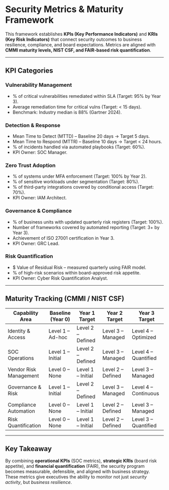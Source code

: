 # Security Metrics & Maturity Framework

This framework establishes **KPIs (Key Performance Indicators)** and **KRIs (Key Risk Indicators)** that connect security outcomes to business resilience, compliance, and board expectations. Metrics are aligned with **CMMI maturity levels, NIST CSF, and FAIR-based risk quantification**.

---

## KPI Categories

### Vulnerability Management
* % of critical vulnerabilities remediated within SLA (Target: 95% by Year 3).
* Average remediation time for critical vulns (Target: < 15 days).
* Benchmark: Industry median is 88% (Gartner 2024).

### Detection & Response
* Mean Time to Detect (MTTD) – Baseline 20 days → Target 5 days.
* Mean Time to Respond (MTTR) – Baseline 10 days → Target < 24 hours.
* % of incidents handled via automated playbooks (Target: 60%).
* KPI Owner: SOC Manager.

### Zero Trust Adoption
* % of systems under MFA enforcement (Target: 100% by Year 2).
* % of sensitive workloads under segmentation (Target: 80%).
* % of third-party integrations covered by conditional access (Target: 70%).
* KPI Owner: IAM Architect.

### Governance & Compliance
* % of business units with updated quarterly risk registers (Target: 100%).
* Number of frameworks covered by automated reporting (Target: 3+ by Year 3).
* Achievement of ISO 27001 certification in Year 3.
* KPI Owner: GRC Lead.

### Risk Quantification
* $ Value of Residual Risk – measured quarterly using FAIR model.
* % of high-risk scenarios within board-approved risk appetite.
* KPI Owner: Cyber Risk Quantification Analyst.

---

## Maturity Tracking (CMMI / NIST CSF)

| Capability Area        | Baseline (Year 0) | Year 1 Target | Year 2 Target | Year 3 Target |
|-------------------------|------------------|---------------|---------------|---------------|
| Identity & Access       | Level 1 – Ad-hoc | Level 2 – Defined | Level 3 – Managed | Level 4 – Optimized |
| SOC Operations          | Level 1 – Initial | Level 2 – Defined | Level 3 – Managed | Level 4 – Quantified |
| Vendor Risk Management  | Level 0 – None    | Level 1 – Initial | Level 2 – Defined | Level 3 – Managed |
| Governance & Risk       | Level 1 – Initial | Level 2 – Defined | Level 3 – Managed | Level 4 – Continuous |
| Compliance Automation   | Level 0 – None    | Level 1 – Initial | Level 2 – Defined | Level 3 – Managed |
| Risk Quantification     | Level 0 – None    | Level 1 – Initial | Level 2 – Defined | Level 3 – Quantified |

---

## Key Takeaway
By combining **operational KPIs** (SOC metrics), **strategic KRIs** (board risk appetite), and **financial quantification** (FAIR), the security program becomes measurable, defensible, and aligned with business strategy. These metrics give executives the ability to monitor not just *security activity*, but *business resilience*.
